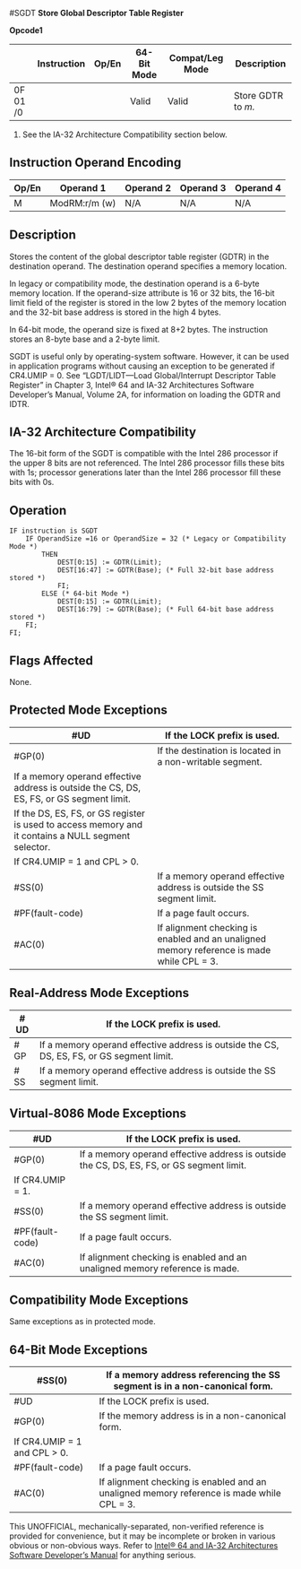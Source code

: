 #SGDT
**Store Global Descriptor Table Register**

**Opcode1**

|          | Instruction | Op/En | 64-Bit Mode | Compat/Leg Mode | Description        |
| -------- | ----------- | ----- | ----------- | --------------- | ------------------ |
| 0F 01 /0 |             |       | Valid       | Valid           | Store GDTR to _m._ |

1. See the IA-32 Architecture Compatibility section below.

## Instruction Operand Encoding

| Op/En | Operand 1     | Operand 2 | Operand 3 | Operand 4 |
| ----- | ------------- | --------- | --------- | --------- |
| M     | ModRM:r/m (w) | N/A       | N/A       | N/A       |

## Description

Stores the content of the global descriptor table register (GDTR) in the destination operand. The destination operand specifies a memory location.

In legacy or compatibility mode, the destination operand is a 6-byte memory location. If the operand-size attribute is 16 or 32 bits, the 16-bit limit field of the register is stored in the low 2 bytes of the memory location and the 32-bit base address is stored in the high 4 bytes.

In 64-bit mode, the operand size is fixed at 8+2 bytes. The instruction stores an 8-byte base and a 2-byte limit.

SGDT is useful only by operating-system software. However, it can be used in application programs without causing an exception to be generated if CR4.UMIP = 0. See “LGDT/LIDT—Load Global/Interrupt Descriptor Table Register” in Chapter 3, Intel® 64 and IA-32 Architectures Software Developer’s Manual, Volume 2A, for information on loading the GDTR and IDTR.

## IA-32 Architecture Compatibility

The 16-bit form of the SGDT is compatible with the Intel 286 processor if the upper 8 bits are not referenced. The Intel 286 processor fills these bits with 1s; processor generations later than the Intel 286 processor fill these bits with 0s.

## Operation

```
IF instruction is SGDT
    IF OperandSize =16 or OperandSize = 32 (* Legacy or Compatibility Mode *)
        THEN
            DEST[0:15] := GDTR(Limit);
            DEST[16:47] := GDTR(Base); (* Full 32-bit base address stored *)
            FI;
        ELSE (* 64-bit Mode *)
            DEST[0:15] := GDTR(Limit);
            DEST[16:79] := GDTR(Base); (* Full 64-bit base address stored *)
    FI;
FI;

```

## Flags Affected

None.

## Protected Mode Exceptions

| #​​​UD                                                                                              | If the LOCK prefix is used.                                                               |
| --------------------------------------------------------------------------------------------------- | ----------------------------------------------------------------------------------------- |
| \#​​​​GP(0)                                                                                         | If the destination is located in a non-writable segment.                                  |
| If a memory operand effective address is outside the CS, DS, ES, FS, or GS segment limit.           |
| If the DS, ES, FS, or GS register is used to access memory and it contains a NULL segment selector. |
| If CR4.UMIP = 1 and CPL > 0.                                                                        |
| \#​​​​​SS(0)                                                                                        | If a memory operand effective address is outside the SS segment limit.                    |
| \#​PF(fault-code)                                                                                   | If a page fault occurs.                                                                   |
| \#​AC(0)                                                                                            | If alignment checking is enabled and an unaligned memory reference is made while CPL = 3. |

## Real-Address Mode Exceptions

| #​​​UD    | If the LOCK prefix is used.                                                               |
| --------- | ----------------------------------------------------------------------------------------- |
| \#​​​​GP  | If a memory operand effective address is outside the CS, DS, ES, FS, or GS segment limit. |
| \#​​​​​SS | If a memory operand effective address is outside the SS segment limit.                    |

## Virtual-8086 Mode Exceptions

| #​​​UD            | If the LOCK prefix is used.                                                               |
| ----------------- | ----------------------------------------------------------------------------------------- |
| \#​​​​GP(0)       | If a memory operand effective address is outside the CS, DS, ES, FS, or GS segment limit. |
| If CR4.UMIP = 1.  |
| \#​​​​​SS(0)      | If a memory operand effective address is outside the SS segment limit.                    |
| \#​PF(fault-code) | If a page fault occurs.                                                                   |
| \#​AC(0)          | If alignment checking is enabled and an unaligned memory reference is made.               |

## Compatibility Mode Exceptions

Same exceptions as in protected mode.

## 64-Bit Mode Exceptions

| \#​​​​​SS(0)                 | If a memory address referencing the SS segment is in a non-canonical form.                |
| ---------------------------- | ----------------------------------------------------------------------------------------- |
| #​​​UD                       | If the LOCK prefix is used.                                                               |
| \#​​​​GP(0)                  | If the memory address is in a non-canonical form.                                         |
| If CR4.UMIP = 1 and CPL > 0. |
| \#​PF(fault-code)            | If a page fault occurs.                                                                   |
| \#​AC(0)                     | If alignment checking is enabled and an unaligned memory reference is made while CPL = 3. |

This UNOFFICIAL, mechanically-separated, non-verified reference is provided for convenience, but it may be
incomplete or broken in various obvious or non-obvious
ways. Refer to [Intel® 64 and IA-32 Architectures Software Developer’s Manual](https://software.intel.com/en-us/download/intel-64-and-ia-32-architectures-sdm-combined-volumes-1-2a-2b-2c-2d-3a-3b-3c-3d-and-4) for anything serious.
